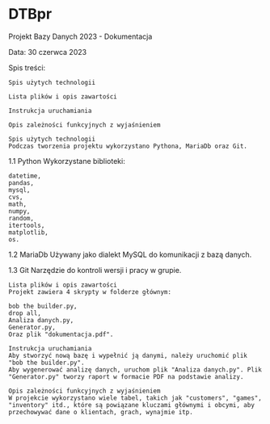 # DTBpr






Projekt Bazy Danych 2023 - Dokumentacja

Data: 30 czerwca 2023

Spis treści:

    Spis użytych technologii

    Lista plików i opis zawartości

    Instrukcja uruchamiania

    Opis zależności funkcyjnych z wyjaśnieniem

    Spis użytych technologii
    Podczas tworzenia projektu wykorzystano Pythona, MariaDb oraz Git.

1.1 Python
Wykorzystane biblioteki:

    datetime,
    pandas,
    mysql,
    cvs,
    math,
    numpy,
    random,
    itertools,
    matplotlib,
    os.

1.2 MariaDb
Używany jako dialekt MySQL do komunikacji z bazą danych.

1.3 Git
Narzędzie do kontroli wersji i pracy w grupie.

    Lista plików i opis zawartości
    Projekt zawiera 4 skrypty w folderze głównym:

    bob the builder.py,
    drop all,
    Analiza danych.py,
    Generator.py,
    Oraz plik "dokumentacja.pdf".

    Instrukcja uruchamiania
    Aby stworzyć nową bazę i wypełnić ją danymi, należy uruchomić plik "bob the builder.py".
    Aby wygenerować analizę danych, uruchom plik "Analiza danych.py". Plik "Generator.py" tworzy raport w formacie PDF na podstawie analizy.

    Opis zależności funkcyjnych z wyjaśnieniem
    W projekcie wykorzystano wiele tabel, takich jak "customers", "games", "inventory" itd., które są powiązane kluczami głównymi i obcymi, aby przechowywać dane o klientach, grach, wynajmie itp.
